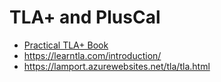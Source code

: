 # TLA+ and PlusCal

* [Practical TLA+ Book](https://www.apress.com/gp/book/9781484238288)
* https://learntla.com/introduction/
* https://lamport.azurewebsites.net/tla/tla.html
